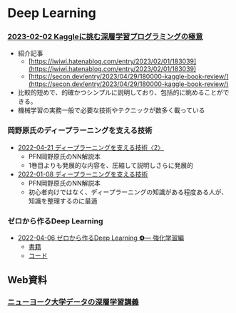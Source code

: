 # Deep Learning

### [2023-02-02 Kaggleに挑む深層学習プログラミングの極意](https://www.amazon.co.jp/dp/4065305136)

- 紹介記事
  - [https://iwiwi.hatenablog.com/entry/2023/02/01/183039](https://iwiwi.hatenablog.com/entry/2023/02/01/183039)
  - [https://secon.dev/entry/2023/04/29/180000-kaggle-book-review/](https://secon.dev/entry/2023/04/29/180000-kaggle-book-review/)
- 比較的短めで、的確かつシンプルに説明しており、包括的に眺めることができる。
- 機械学習の実務一般で必要な技術やテクニックが数多く載っている

### 岡野原氏のディープラーニングを支える技術

- [2022-04-21 ディープラーニングを支える技術〈2〉](https://www.amazon.co.jp/dp/429712811X)
  - PFN岡野原氏のNN解説本
  - 1巻目よりも発展的な内容を、圧縮して説明しさらに発展的
- [2022-01-08 ディープラーニングを支える技術](https://hillbig.github.io/deeplearning-techbooksplus/)
  - PFN岡野原氏のNN解説本
  - 初心者向けではなく、ディープラーニングの知識がある程度ある人が、知識を整理するのに最適

### ゼロから作るDeep Learning

- [2022-04-06 ゼロから作るDeep Learning ❹— 強化学習編](https://www.amazon.co.jp/dp/4873119758)
  - [書籍](https://www.amazon.co.jp/dp/4873119758)
  - [コード](https://github.com/oreilly-japan/deep-learning-from-scratch-4)

## Web資料

### [ニューヨーク大学データの深層学習講義](https://atcold.github.io/pytorch-Deep-Learning/ja/)